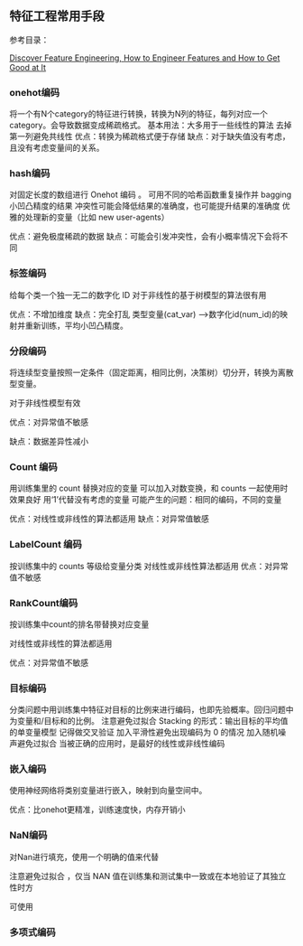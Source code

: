 ## 特征工程常用手段

参考目录：

[Discover Feature Engineering, How to Engineer Features and How to Get Good at It](https://machinelearningmastery.com/discover-feature-engineering-how-to-engineer-features-and-how-to-get-good-at-it/)

### onehot编码

将一个有N个category的特征进行转换，转换为N列的特征，每列对应一个category。会导致数据变成稀疏格式。
基本用法：大多用于一些线性的算法 
去掉第一列避免共线性 
优点：转换为稀疏格式便于存储 
缺点：对于缺失值没有考虑，且没有考虑变量间的关系。 

### hash编码

对固定长度的数组进行 Onehot 编码 。
可用不同的哈希函数重复操作并 bagging 小凹凸精度的结果 
冲突性可能会降低结果的准确度，也可能提升结果的准确度 
优雅的处理新的变量（比如 new user-agents） 

优点：避免极度稀疏的数据 
缺点：可能会引发冲突性，会有小概率情况下会将不同

### 标签编码

给每个类一个独一无二的数字化 ID 
对于非线性的基于树模型的算法很有用 

优点：不增加维度 
缺点：完全打乱 类型变量(cat_var) -->数字化id(num_id)的映射并重新训练，平均小凹凸精度。 

### 分段编码

将连续型变量按照一定条件（固定距离，相同比例，决策树）切分开，转换为离散型变量。

对于非线性模型有效

优点：对异常值不敏感

缺点：数据差异性减小

### Count 编码 

用训练集里的 count 替换对应的变量 
可以加入对数变换，和 counts 一起使用时效果良好 
用‘1’代替没有考虑的变量 
可能产生的问题：相同的编码，不同的变量 

 优点：对线性或非线性的算法都适用 
缺点：对异常值敏感 

###  LabelCount 编码 

按训练集中的 counts 等级给变量分类 
对线性或非线性算法都适用 
优点：对异常值不敏感 

### RankCount编码

按训练集中count的排名带替换对应变量

对线性或非线性的算法都适用 

优点：对异常值不敏感

### 目标编码 

分类问题中用训练集中特征对目标的比例来进行编码，也即先验概率。回归问题中为变量和/目标和的比例。
注意避免过拟合 
Stacking 的形式：输出目标的平均值的单变量模型 
记得做交叉验证 
加入平滑性避免出现编码为 0 的情况 
加入随机噪声避免过拟合 
当被正确的应用时，是最好的线性或非线性编码 

### 嵌入编码

使用神经网络将类别变量进行嵌入，映射到向量空间中。

优点：比onehot更精准，训练速度快，内存开销小

### NaN编码

对Nan进行填充，使用一个明确的值来代替

注意避免过拟合 ，仅当 NAN 值在训练集和测试集中一致或在本地验证了其独立性时方

可使用 

### 多项式编码





